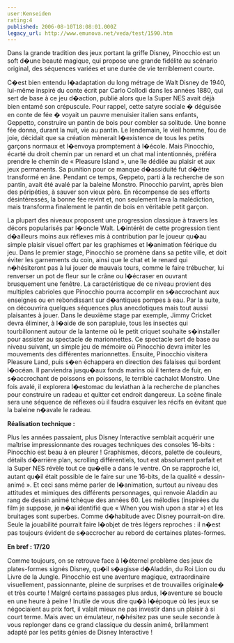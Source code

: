 ```yaml
---
user:Kenseiden
rating:4
published: 2006-08-10T18:08:01.000Z
legacy_url: http://www.emunova.net/veda/test/1590.htm
---
```

Dans la grande tradition des jeux portant la griffe Disney, Pinocchio est un soft d�une beauté magique, qui propose une grande fidélité au scénario original, des séquences variées et une durée de vie terriblement courte.  

C�est bien entendu l�adaptation du long métrage de Walt Disney de 1940, lui-même inspiré du conte écrit par Carlo Collodi dans les années 1880, qui sert de base à ce jeu d�action, publié alors que la Super NES avait déjà bien entamé son crépuscule. Pour rappel, cette satyre sociale � déguisée en conte de fée � voyait un pauvre menuisier italien sans enfants, Geppetto, construire un pantin de bois pour combler sa solitude. Une bonne fée donna, durant la nuit, vie au pantin. Le lendemain, le vieil homme, fou de joie, décidait que sa création mènerait l�existence de tous les petits garçons normaux et l�envoya promptement à l�école. Mais Pinocchio, écarté du droit chemin par un renard et un chat mal intentionnés, préféra prendre le chemin de « Pleasure Island », une île dédiée au plaisir et aux jeux permanents. Sa punition pour ce manque d�assiduité fut d�être transformé en âne. Pendant ce temps, Geppeto, parti à la recherche de son pantin, avait été avalé par la baleine Monstro. Pinocchio parvint, après bien des péripéties, à sauver son vieux père. En récompense de ses efforts désintéressés, la bonne fée revint et, non seulement leva la malédiction, mais transforma finalement le pantin de bois en véritable petit garçon.  

  

La plupart des niveaux proposent une progression classique à travers les décors popularisés par l�oncle Walt. L�intérêt de cette progression tient d�ailleurs moins aux réflexes mis à contribution par le joueur qu�au simple plaisir visuel offert par les graphismes et l�animation féérique du jeu. Dans le premier stage, Pinocchio se promène dans sa petite ville, et doit éviter les garnements du coin, ainsi que le chat et le renard qui n�hésiteront pas à lui jouer de mauvais tours, comme le faire trébucher, lui renverser un pot de fleur sur le crâne ou l�écraser en ouvrant brusquement une fenêtre. La caractéristique de ce niveau provient des multiples cabrioles que Pinocchio pourra accomplir en s�accrochant aux enseignes ou en rebondissant sur d�antiques pompes à eau. Par la suite, on découvrira quelques séquences plus anecdotiques mais tout aussi plaisantes à jouer. Dans le deuxième stage par exemple, Jimmy Cricket devra éliminer, à l�aide de son parapluie, tous les insectes qui tourbillonnent autour de la lanterne où le petit criquet souhaite s�installer pour assister au spectacle de marionnettes. Ce spectacle sert de base au niveau suivant, un simple jeu de mémoire où Pinocchio devra imiter les mouvements des différentes marionnettes. Ensuite, Pinocchio visitera Pleasure Land, puis s�en échappera en direction des falaises qui bordent l�océan. Il parviendra jusqu�aux fonds marins où il tentera de fuir, en s�accrochant de poissons en poissons, le terrible cachalot Monstro. Une fois avalé, il explorera l�estomac du leviathan à la recherche de planches pour construire un radeau et quitter cet endroit dangereux. La scène finale sera une séquence de réflexes où il faudra esquiver les récifs en évitant que la baleine n�avale le radeau.  

  

**Réalisation technique :**  

Plus les années passaient, plus Disney Interactive semblait acquérir une maîtrise impressionnante des rouages techniques des consoles 16-bits : Pinocchio est beau à en pleurer ! Graphismes, décors, palette de couleurs, détails d�arrière plan, scrolling différentiels, tout est absolument parfait et la Super NES révèle tout ce qu�elle a dans le ventre. On se rapproche ici, autant qu�il était possible de le faire sur une 16-bits, de la qualité « dessin-animé ». Et ceci sans même parler de l�animation, surtout au niveau des attitudes et mimiques des différents personnages, qui renvoie Aladdin au rang de dessin animé tchèque des années 60\. Les mélodies (inspirées du film je suppose, je n�ai identifié que « When you wish upon a star ») et les bruitages sont superbes. Comme d�habitude avec Disney pourrait-on dire. Seule la jouabilité pourrait faire l�objet de très légers reproches : il n�est pas toujours évident de s�accrocher au rebord de certaines plates-formes.  

  

**En bref : 17/20**  

Comme toujours, on se retrouve face à l�éternel problème des jeux de plates-formes signés Disney, qu�il s�agisse d�Aladdin, du Roi Lion ou du Livre de la Jungle. Pinocchio est une aventure magique, extraordinaire visuellement, passionnante, pleine de surprises et de trouvailles originale� et très courte ! Malgré certains passages plus ardus, l�aventure se boucle en une heure à peine ! Inutile de vous dire qu�à l�époque où les jeux se négociaient au prix fort, il valait mieux ne pas investir dans un plaisir à si court terme. Mais avec un émulateur, n�hésitez pas une seule seconde à vous replonger dans ce grand classique du dessin animé, brillamment adapté par les petits génies de Disney Interactive !